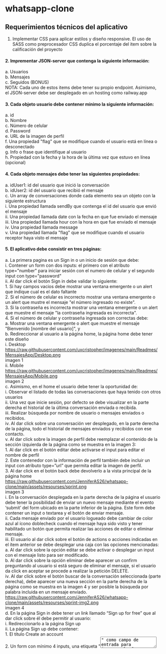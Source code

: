 # whatsapp-clone

## Requerimientos técnicos del aplicativo
1. Implementar CSS para aplicar estilos y diseño responsive. El uso de SASS como preprocesador CSS duplica el porcentaje del item sobre la calificación del proyecto

#### 2. Imprementar JSON-server que contenga la siguiente información:
  a.  Usuarios <br>
  b.  Mensajes <br>
  c.  Seguidos (BONUS) <br>
  NOTA: Cada uno de estos items debe tener su propio endpoint. Asimismo, el JSON-server debe ser desplegado en un hosting como railway.app

#### 3. Cada objeto usuario debe contener minimo la siguiente información:
  a.  id <br>
  b.  Nombre <br>
  c.  Número de celular <br>
  d.  Password <br>
  e.  URL de la imagen de perfil <br>
  f.  Una propiedad "flag" que se modifique cuando el usuario está en línea o desconectado <br>
  g.  Info o frase que identifique al usuario <br>
  h.  Propiedad con la fecha y la hora de la última vez que estuvo en línea (opcional) <br>

#### 4. Cada objeto mensajes debe tener las siguientes propiedades:
  a.  idUser1: id del usuario que inició la conversación <br>
  b.  idUser2: id del usuario que recibió el mensaje <br>
  c.  Un array de conversaciones donde cada elemento sea un objeto con la siguiente estructura <br>
    i.    Una propiedad llamada sendBy que contenga el id del usuario que envió el mensaje <br>
    ii.   Una propiedad llamada date con la fecha en que fue enviado el mensaje <br>
    iii.  Una propiedad llamada hour con la hora en que fue enviado el mensaje <br>
    iv.   Una propiedad llamada message <br>
    v.    Una propiedad llamada "flag" que se modifique cuando el usuario receptor haya visto el mensaje <br>

#### 5. El aplicativo debe consistir en tres páginas:
  a.  La primera pagina es un Sign in o un inicio de sesión que debe: <br>
    i.  Contener un form con dos inputs: el primero con el atributo type="number" para iniciar sesión con el numero de celular y el segundo input con type="password" <br>
    ii. Al dar click el botón Sign in debe validar lo siguiente: <br>
      1.  Si hay campos vacios debe mostrar una ventana emergente o un alert que indique cual es el dato faltante <br>
      2.  Si el número de celular es incorrecto mostrar una ventana emergente o un alert que mustre el mensaje "el número ingresado no existe". <br>
      3.  Si la contraseña es incorrecta mostrar una ventana emergente o un alert que muestre el mensaje "la contraseña ingresada es incorrecta". <br>
      4.  Si el número de celular y contraseña ingresada son correctas debe: <br>
        a.  Mostrar una ventana emergente o alert que muestre el mensaje "Bienvenido [nombre del usuario]", y  <br>
        b.  Redireccionar al usuario a la página home, la página home debe tener este diseño <br>
          i.  Desktop <br>
            https://raw.githubusercontent.com/uxcristopher/imagenes/main/Readmes/MensajesApp/Desktop.png <br>
            imagen 1 <br>
          ii. Mobile <br>
            https://raw.githubusercontent.com/uxcristopher/imagenes/main/Readmes/MensajesApp/Mobile.png <br>
            imagen 2 <br>
        c.  Asimismo, en el home el usuario debe tener la oportunidad de: <br>
          i.    Observar el listado de todas las conversaciones que haya tenido con otros usuarios <br>
          ii.   Una vez que inicie sesión, por defecto se debe visualizar en la parte derecha el historial de la última conversación enviada o recibida. <br>
          iii.  Realizar búsqueda por nombre de usuario o mensajes enviados o recibidos. <br>
          iv.   Al dar click sobre una conversación ver desplegado, en la parte derecha de la página, todo el historial de mensajes enviados y recibidos con ese contacto. <br>
          v.    Al dar click sobre la imagen de perfil debe reemplazar el contenido de la sección izquierda de la página como se muestra en la imagen 3: <br>
            1.  Al dar click en el botón editar debe activarse el input para editar el nombre de perfil <br>
            2.  Este contenedor con la información de perfil también debe incluir un input con atributo type=”url” que permita editar la imagen de perfil. <br>
            3.  Al dar click en el botón back debe devolverlo a la vista principal de la página home <br>
              https://raw.githubusercontent.com/JenniferAS26/whatsapp-clone/main/assets/resourses/sprint.png <br>
              imagen 3 <br>
              i.    En la conversación desplegada en la parte derecha de la página el usuario debe tener la posibilidad de enviar un nuevo mensaje mediante el evento ‘submit’ del form ubicado en la parte inferior de la página. Este form debe contener un input o textarea y el botón de enviar mensaje. <br>
              ii.   Cada mensaje enviado por el usuario logueado debe cambiar de color azul al ícono doblecheck cuando el mensaje haya sido visto y tener habilitado un botón que permita realizar las acciones de editar o eliminar mensaje. <br>
              iii.  El usuario al dar click sobre el botón de actions o acciones indicadas en el ítem anterior se debe desplegar una caja con las opciones mencionadas: <br>
                a.  Al dar click sobre la opción editar se debe activar o desplegar un input con el mensaje listo para ser modificado. <br>
                b.  Al dar click sobre la opción eliminar debe aparecer un confirm preguntando al usuario si está seguro de eliminar el mensaje, si el usuario da click en aceptar se procede a realizar la petición DELETE. <br>
              iv.   Al dar click sobre el botón buscar de la conversación seleccionada (parte derecha), debe aparecer una nueva sección en la parte derecha de la página como se muestra en la imagen 4 y ser posible la búsqueda por palabra incluida en un mensaje enviado. <br>
              https://raw.githubusercontent.com/JenniferAS26/whatsapp-clone/main/assets/resourses/sprint-img2.png <br>
              imagen 4 <br>
        d.  En la página Sign in debe tener un link llamado “Sign up for free” que al dar click sobre él debe permitir al usuario: <br>
          i.  Redireccionarlo a la página Sign up <br>
          ii. La página Sign up debe contener: <br>
            1.  El título Create an account <br>
            2.  Un form con mínimo 4 inputs, una etiqueta "<textarea>" como campo de entrada para ingresar la frase y un botón type=”submit” llamado Sign up. <br>
            3.  Los inputs deben ser: <br>
              a.  Un input Type=”text”para el nombre <br>
              b.  Un input type=”number” para el número de celular <br>
              c.  Un input type=”password” <br>
              d.  Un input type =”url” para ingresar la url de la imagen del usuario. <br>
              e.  Al dar click en el botón Sign up debe: <br>
                i.  Verificar que el número de celular no exista en la lista de usuarios. <br>
                  1.  Si existe, debe mostrar un mensaje o alert diciendo que el número de celular ingresado ya está registrado. <br>
                  2.  Si no existe, se procede a crear el nuevo usuario mediante la petición POST y por último mostrar una ventana modal o alert que indique que el nuevo usuario fue creado exitosamente. <br>
                  3. Los usuarios que sean creados en el Signup deben ser capaces de loguearse o iniciar sesión en el sign in y continuar el flujo especificado anteriormente. <br>
  #### 6. En el aplicativo se debe evidenciar el uso de:
    - Condicionales
    - Peticiones HTTPs con Axios
    - Eventos del DOM
    - Uso del objeto sessionStorage o localStorage
    - Métodos Array
    - Uso de Webpack y Babel
    - Uso de Flexbox y Media queries
    - Principios de código limpio
    - Implementación de JSON server (API)
    - Implementación de Sweetalert para mostrar alertas
    - Despliegue de la página en GitHub pages

### Nota: Todas las páginas deben conservar los mismos estilos, para el manejo de fechas y horas se sugiere uso de la librería luxon. Cualquier funcionalidad adicional implementada, será tenida en cuenta como punto extra sobre la calificación del taller, después de haber completado los requerimientos mínimos.